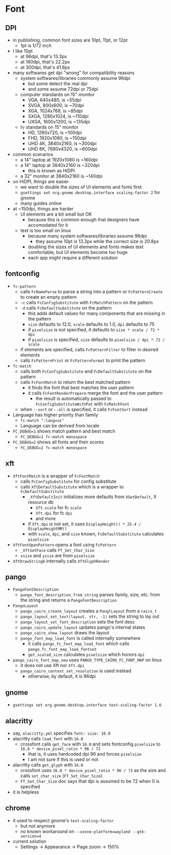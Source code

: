 Font
====

## DPI

- in publishing, common font sizes are 10pt, 11pt, or 12pt
  - 1pt is 1/72 inch
- I like 10pt
  - at 96dpi, that's 13.3px
  - at 160dpi, that's 22.2px
  - at 300dpi, that's 41.6px
- many softwares get dpi "wrong" for compatibility reasons
  - system softwares/libraries commonly assume 96dpi
    - but some detect the real dpi
    - and some assume 72dpi or 75dpi
  - computer standards on 15" monitor
    - VGA, 640x480, is ~55dpi
    - SVGA, 800x600, is ~70dpi
    - XGA, 1024x768, is ~85dpi
    - SXGA, 1280x1024, is ~110dpi
    - UXGA, 1600x1200, is ~135dpi
  - tv standards on 15" monitor
    - HD, 1280x720, is ~100dpi
    - FHD, 1920x1080, is ~150dpi
    - UHD 4K, 3840x2160, is ~300dpi
    - UHD 8K, 7680x4320, is ~600dpi
- common scenarios
  - a 14" laptop at 1920x1080 is ~160dpi
  - a 14" laptop at 3840x2160 is ~320dpi
    - this is known as HiDPI
  - a 32" monitor at 3840x2160 is ~140dpi
- on HiDPI, things are easier
  - we want to double the sizes of UI elements and fonts first
  - `gsettings set org.gnome.desktop.interface scaling-factor 2` for gnome
  - many guides online
- at ~150dpi, things are harder
  - UI elements are a bit small but OK
    - because this is common enough that designers have accomodated for it
  - text is too small on linux
    - because many system softwares/libraries assume 96dpi
      - they assume 10pt is 13.3px while the correct size is 20.8px
    - doubling the sizes of UI elements and fonts makes text comfortable, but
      UI elements become too huge
    - each app might require a different solution

## fontconfig

- `fc-pattern`
  - calls `FcNameParse` to parse a string into a pattern or `FcPatternCreate`
    to create an empty pattern
  - `-c` calls `FcConfigSubstitute` with `FcMatchPattern` on the pattern
  - `-d` calls `FcDefaultSubstitute` on the pattern
    - this adds default values for many components that are missing in the
      pattern
    - `size` defaults to 12.0, `scale` defaults to 1.0, `dpi` defaults to 75
    - if `pixelsize` is not specified, it defaults to `size * scale / 72 * dpi`
    - if `pixelsize` is specified, `size` defaults to
      `pixelsize / dpi * 72 / scale`
  - if elements are specified, calls `FcPatternFilter` to filter in desired
    elements
  - calls `FcPatternPrint` or `FcPatternFormat` to print the pattern
- `fc-match`
  - calls both `FcConfigSubstitute` and `FcDefaultSubstitute` on the pattern
  - calls `FcFontMatch` to return the best matched pattern
    - it finds the font that best matches the user pattern
    - it calls `FcFontRenderPrepare` merge the font and the user pattern
      - the result is automatically passed to `FcConfigSubstituteWithPat` with
      	`FcMatchFont`
  - when `--sort` or `--all` is specified, it calls `FcFontSort` instead
- Language has higher priority than family
  - `fc-match ":lang=us"`
  - Language can be derived from locale
- `FC_DEBUG=1` shows match pattern and best match
  - `FC_DEBUG=1 fc-match monospace`
- `FC_DEBUG=2` shows all fonts and their scores
  - `FC_DEBUG=2 fc-match monospace`

## xft

- `XftFontMatch` is a wrapper of `FcFontMatch`
  - calls `FcConfigSubstitute` for config substitute
  - calls `XftDefaultSubstitute` which is a wrapper to `FcDefaultSubstitute`
    - `_XftDefaultInit` initializes more defaults from `XGetDefault`, X
      resource db
      - `Xft.scale` for fc `scale`
      - `Xft.dpi` for fc `dpi` 
      - and more
    - if `Xft.dpi` is not set, it uses `DisplayHeight() * 25.4 / DisplayHeightMM()`
    - with `scale`, `dpi`, and `size` known, `FcDefaultSubstitute` calculates
      `pixelsize`
- `XftFontOpenPattern` opens a font using `FcPattern`
  - `_XftSetFace` calls `FT_Set_Char_Size`
  - `xsize` and `ysize` are from `pixelsize`
- `XftDrawString8` internally calls `XftGlyphRender`

## pango

- `PangoFontDescription`
  - `pango_font_description_from_string` parses family, size, etc. from the
    string and returns a `PangoFontDescription`
- `PangoLayout`
  - `pango_cairo_create_layout` creates a `PanglLayout` from a `cairo_t`
  - `pango_layout_set_text(layout, str, -1)` sets the string to lay out
  - `pango_layout_set_font_description` sets the font desc
  - `pango_cairo_update_layout` updates pango's internal states
  - `pango_cairo_show_layout` draws the layout
  - `pango_font_map_load_font` is called internally somewhere
    - it calls `pango_fc_font_map_load_font` which calls
      `pango_fc_font_map_load_fontset`
    - `get_scaled_size` calculates `pixelsize` which honors `dpi`
- `pango_cairo_font_map_new` uses `PANGO_TYPE_CAIRO_FC_FONT_MAP` on linux
  - it does not use Xft nor `Xft.dpi`
  - `pango_cairo_context_set_resolution` is used instead
    - otherwise, by default, it is 96dpi

## gnome

- `gsettings set org.gnome.desktop.interface text-scaling-factor 1.6`

## alacritty

- say, `alacritty.yml` specifies `font: size: 16.0`
- alacritty calls `load_font` with `16.0`
  - crossfont calls `get_face` with `16.0` and sets fontconfig `pixelsize` to
    `16.0 * device_pixel_ratio * 96 / 72`
    - that is, it uses hardcoded dpi 96 and forces `pixelsize`
    - I am not sure if this is used or not
- alacritty calls `get_glyph` with `16.0`
  - crossfont uses `16.0 * device_pixel_ratio * 96 / 72` as the size and calls
    `set_char_size` (`FT_Set_Char_Size`)
  - `FT_Set_Char_Size` doc says that dpi is assumed to be 72 when 0 is
    specified
- it is helpless

## chrome

- it used to respect gnome's `text-scaling-factor`
  - but not anymore
  - no known workaround on `--ozone-platform=wayland --gtk-version=4`
- current solution
  - Settings -> Appearance -> Page zoom -> 150%
